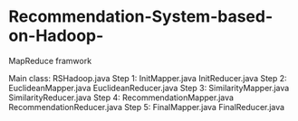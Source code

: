 # Recommendation-System-based-on-Hadoop-

MapReduce framwork

Main class: RSHadoop.java
Step 1: 
  InitMapper.java
  InitReducer.java
Step 2:
  EuclideanMapper.java
  EuclideanReducer.java
Step 3:
  SimilarityMapper.java
  SimilarityReducer.java
Step 4:
  RecommendationMapper.java
  RecommendationReducer.java
Step 5:
  FinalMapper.java
  FinalReducer.java
